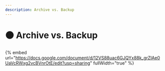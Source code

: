 ```yaml
---
description: Archive vs. Backup
---
```


# 🟠 Archive vs. Backup

{% embed url="https://docs.google.com/document/d/12VS88uac6GJQYx88k_grZIAe0UaVcRWxg2vcBVnrOtE/edit?usp=sharing" fullWidth="true" %}
